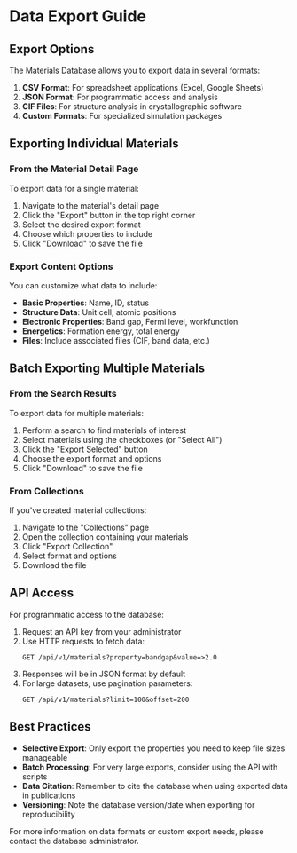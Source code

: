 # Data Export Guide

## Export Options

The Materials Database allows you to export data in several formats:

1. **CSV Format**: For spreadsheet applications (Excel, Google Sheets)
2. **JSON Format**: For programmatic access and analysis
3. **CIF Files**: For structure analysis in crystallographic software
4. **Custom Formats**: For specialized simulation packages

## Exporting Individual Materials

### From the Material Detail Page

To export data for a single material:

1. Navigate to the material's detail page
2. Click the "Export" button in the top right corner
3. Select the desired export format
4. Choose which properties to include
5. Click "Download" to save the file

### Export Content Options

You can customize what data to include:

- **Basic Properties**: Name, ID, status
- **Structure Data**: Unit cell, atomic positions
- **Electronic Properties**: Band gap, Fermi level, workfunction
- **Energetics**: Formation energy, total energy
- **Files**: Include associated files (CIF, band data, etc.)

## Batch Exporting Multiple Materials

### From the Search Results

To export data for multiple materials:

1. Perform a search to find materials of interest
2. Select materials using the checkboxes (or "Select All")
3. Click the "Export Selected" button
4. Choose the export format and options
5. Click "Download" to save the file

### From Collections

If you've created material collections:

1. Navigate to the "Collections" page
2. Open the collection containing your materials
3. Click "Export Collection"
4. Select format and options
5. Download the file

## API Access

For programmatic access to the database:

1. Request an API key from your administrator
2. Use HTTP requests to fetch data:
   ```
   GET /api/v1/materials?property=bandgap&value=>2.0
   ```
3. Responses will be in JSON format by default
4. For large datasets, use pagination parameters:
   ```
   GET /api/v1/materials?limit=100&offset=200
   ```

## Best Practices

- **Selective Export**: Only export the properties you need to keep file sizes manageable
- **Batch Processing**: For very large exports, consider using the API with scripts
- **Data Citation**: Remember to cite the database when using exported data in publications
- **Versioning**: Note the database version/date when exporting for reproducibility

For more information on data formats or custom export needs, please contact the database administrator. 